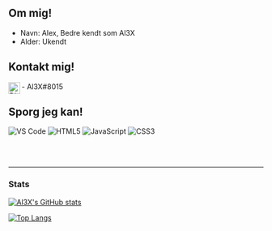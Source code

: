 ## Om mig!
- Navn: Alex, Bedre kendt som Al3X
- Alder: Ukendt



## Kontakt mig!
<img align="left" alt="Discord" width="23px" src="https://blog.logomyway.com/wp-content/uploads/2020/12/discord-mascot.png"/>
- Al3X#8015


## Sporg jeg kan!

![VS Code](http://img.shields.io/badge/-VS%20Code-007ACC?style=for-the-badge&logo=appveyor=visual-studio-code&logoColor=ffffff)
![HTML5](https://img.shields.io/badge/-HTML5-%23E44D27?style=for-the-badge&logo=appveyor=html5&logoColor=ffffff)
![JavaScript](https://img.shields.io/badge/-JavaScript-%23F7DF1C?style=for-the-badge&logo=appveyor=javascript&logoColor=000000&labelColor=%23F7DF1C&color=%23FFCE5A)
![CSS3](https://img.shields.io/badge/-CSS3-%231572B6?style=for-the-badge&logo=appveyor=css3)


<br />
<br />

---

### Stats

[![Al3X's GitHub stats](https://github-readme-stats.vercel.app/api?username=Al3X-AL)](https://github.com) 

[![Top Langs](https://github-readme-stats.vercel.app/api/top-langs/?username=Al3X-AL&layout=compact)](https://github.com/)
